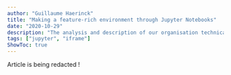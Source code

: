 ```yaml
---
author: "Guillaume Haerinck"
title: "Making a feature-rich environment through Jupyter Notebooks"
date: "2020-10-29"
description: "The analysis and description of our organisation technical architecture"
tags: ["jupyter", "iframe"]
ShowToc: true
---
```


Article is being redacted !
